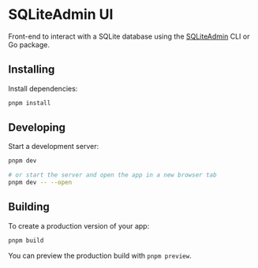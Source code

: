 # SQLiteAdmin UI

Front-end to interact with a SQLite database using the [SQLiteAdmin](https://github.com/joelseq/sqliteadmin-go) CLI or Go package.

## Installing

Install dependencies:

```bash
pnpm install
```

## Developing

Start a development server:

```bash
pnpm dev

# or start the server and open the app in a new browser tab
pnpm dev -- --open
```

## Building

To create a production version of your app:

```bash
pnpm build
```

You can preview the production build with `pnpm preview`.
